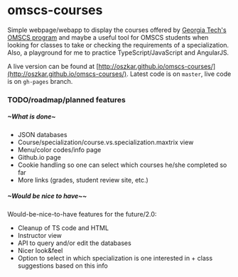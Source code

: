﻿# omscs-courses

Simple webpage/webapp to display the courses offered by [Georgia Tech's OMSCS program](http://www.omscs.gatech.edu) and maybe a useful tool for OMSCS students when looking for classes to take or checking the requirements of a specialization. Also, a playground for me to practice TypeScript/JavaScript and AngularJS.

A live version can be found at [http://oszkar.github.io/omscs-courses/](http://oszkar.github.io/omscs-courses/). Latest code is on `master`, live code is on `gh-pages` branch.

### TODO/roadmap/planned features

##### ~What is done~

* JSON databases
* Course/specialization/course.vs.specialization.maxtrix view
* Menu/color codes/info page
* Github.io page
* Cookie handling so one can select which courses he/she completed so far
* More links (grades, student review site, etc.)

##### ~Would be nice to have~~

Would-be-nice-to-have features for the future/2.0:

* Cleanup of TS code and HTML
* Instructor view
* API to query and/or edit the databases
* Nicer look&feel
* Option to select in which specialization is one interested in + class suggestions based on this info

